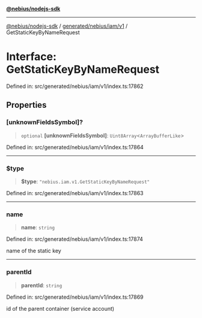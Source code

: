 [**@nebius/nodejs-sdk**](../../../../../README.md)

---

[@nebius/nodejs-sdk](../../../../../README.md) / [generated/nebius/iam/v1](../README.md) / GetStaticKeyByNameRequest

# Interface: GetStaticKeyByNameRequest

Defined in: src/generated/nebius/iam/v1/index.ts:17862

## Properties

### \[unknownFieldsSymbol\]?

> `optional` **\[unknownFieldsSymbol\]**: `Uint8Array`\<`ArrayBufferLike`\>

Defined in: src/generated/nebius/iam/v1/index.ts:17864

---

### $type

> **$type**: `"nebius.iam.v1.GetStaticKeyByNameRequest"`

Defined in: src/generated/nebius/iam/v1/index.ts:17863

---

### name

> **name**: `string`

Defined in: src/generated/nebius/iam/v1/index.ts:17874

name of the static key

---

### parentId

> **parentId**: `string`

Defined in: src/generated/nebius/iam/v1/index.ts:17869

id of the parent container (service account)
